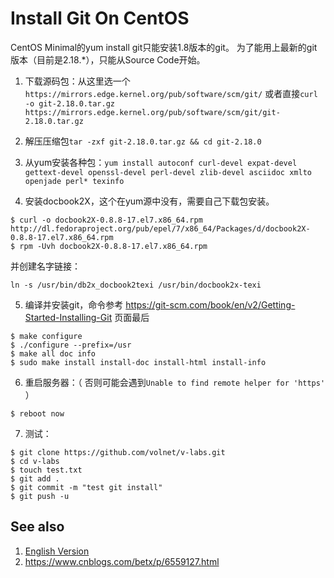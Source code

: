 Install Git On CentOS
==========================

CentOS Minimal的yum install git只能安装1.8版本的git。 为了能用上最新的git版本（目前是2.18.*），只能从Source Code开始。

1. 下载源码包：从这里选一个`https://mirrors.edge.kernel.org/pub/software/scm/git/` 或者直接`curl -o git-2.18.0.tar.gz https://mirrors.edge.kernel.org/pub/software/scm/git/git-2.18.0.tar.gz`

2. 解压压缩包`tar -zxf git-2.18.0.tar.gz && cd git-2.18.0`

3. 从yum安装各种包：`yum install autoconf curl-devel expat-devel gettext-devel openssl-devel perl-devel zlib-devel asciidoc xmlto openjade perl* texinfo`

4. 安装docbook2X，这个在yum源中没有，需要自己下载包安装。

```
$ curl -o docbook2X-0.8.8-17.el7.x86_64.rpm http://dl.fedoraproject.org/pub/epel/7/x86_64/Packages/d/docbook2X-0.8.8-17.el7.x86_64.rpm
$ rpm -Uvh docbook2X-0.8.8-17.el7.x86_64.rpm
```

并创建名字链接：

```
ln -s /usr/bin/db2x_docbook2texi /usr/bin/docbook2x-texi
```

5. 编译并安装git，命令参考 https://git-scm.com/book/en/v2/Getting-Started-Installing-Git 页面最后

```
$ make configure
$ ./configure --prefix=/usr
$ make all doc info
$ sudo make install install-doc install-html install-info
```

6. 重启服务器：（ 否则可能会遇到`Unable to find remote helper for 'https'` ）

```
$ reboot now
```

7. 测试：

```
$ git clone https://github.com/volnet/v-labs.git
$ cd v-labs
$ touch test.txt
$ git add .
$ git commit -m "test git install"
$ git push -u
```

See also
--------------------------

1. [English Version](https://stackoverflow.com/a/51102026/310226)
2. https://www.cnblogs.com/betx/p/6559127.html